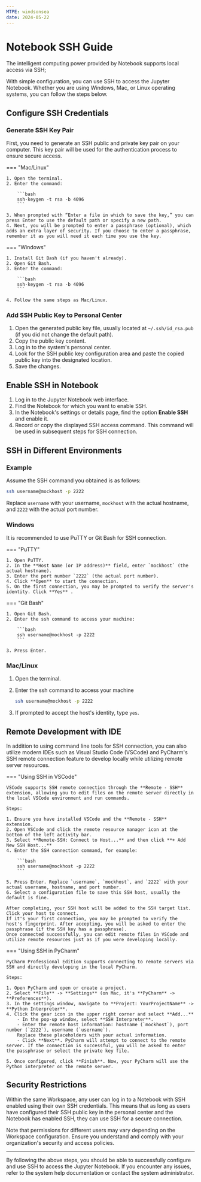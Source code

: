 ```yaml
---
MTPE: windsonsea
date: 2024-05-22
---
```


# Notebook SSH Guide

The intelligent computing power provided by Notebook supports local access via SSH;

With simple configuration, you can use SSH to access the Jupyter Notebook.
Whether you are using Windows, Mac, or Linux operating systems, you can follow the steps below.

## Configure SSH Credentials

### Generate SSH Key Pair

First, you need to generate an SSH public and private key pair on your computer. This key pair will be used for the authentication process to ensure secure access.

=== "Mac/Linux"

    1. Open the terminal.
    2. Enter the command:

        ```bash
        ssh-keygen -t rsa -b 4096
        ```

    3. When prompted with “Enter a file in which to save the key,” you can press Enter to use the default path or specify a new path.
    4. Next, you will be prompted to enter a passphrase (optional), which adds an extra layer of security. If you choose to enter a passphrase, remember it as you will need it each time you use the key.

=== "Windows"

    1. Install Git Bash (if you haven't already).
    2. Open Git Bash.
    3. Enter the command:

        ```bash
        ssh-keygen -t rsa -b 4096
        ```

    4. Follow the same steps as Mac/Linux.

### Add SSH Public Key to Personal Center

1. Open the generated public key file, usually located at `~/.ssh/id_rsa.pub` (if you did not change the default path).
2. Copy the public key content.
3. Log in to the system's personal center.
4. Look for the SSH public key configuration area and paste the copied public key into the designated location.
5. Save the changes.

## Enable SSH in Notebook

1. Log in to the Jupyter Notebook web interface.
2. Find the Notebook for which you want to enable SSH.
3. In the Notebook's settings or details page, find the option **Enable SSH** and enable it.
4. Record or copy the displayed SSH access command. This command will be used in subsequent steps for SSH connection.

## SSH in Different Environments

### Example

Assume the SSH command you obtained is as follows:

```bash
ssh username@mockhost -p 2222
```

Replace `username` with your username, `mockhost` with the actual hostname, and `2222` with the actual port number.

### Windows

It is recommended to use PuTTY or Git Bash for SSH connection.

=== "PuTTY"
  
    1. Open PuTTY.
    2. In the **Host Name (or IP address)** field, enter `mockhost` (the actual hostname).
    3. Enter the port number `2222` (the actual port number).
    4. Click **Open** to start the connection.
    5. On the first connection, you may be prompted to verify the server's identity. Click **Yes** .

=== "Git Bash"
  
    1. Open Git Bash.
    2. Enter the ssh command to access your machine:

        ```bash
        ssh username@mockhost -p 2222
        ```

    3. Press Enter.

### Mac/Linux

1. Open the terminal.
2. Enter the ssh command to access your machine

    ```bash
    ssh username@mockhost -p 2222
    ```

3. If prompted to accept the host's identity, type `yes`.

## Remote Development with IDE

In addition to using command line tools for SSH connection, you can also utilize modern IDEs such as Visual Studio Code (VSCode) and PyCharm's SSH remote connection feature to develop locally while utilizing remote server resources.

=== "Using SSH in VSCode"

    VSCode supports SSH remote connection through the **Remote - SSH** extension, allowing you to edit files on the remote server directly in the local VSCode environment and run commands.

    Steps:

    1. Ensure you have installed VSCode and the **Remote - SSH** extension.
    2. Open VSCode and click the remote resource manager icon at the bottom of the left activity bar.
    3. Select **Remote-SSH: Connect to Host...** and then click **+ Add New SSH Host...**
    4. Enter the SSH connection command, for example:

        ```bash
        ssh username@mockhost -p 2222
        ```

    5. Press Enter. Replace `username`, `mockhost`, and `2222` with your actual username, hostname, and port number.
    6. Select a configuration file to save this SSH host, usually the default is fine.

    After completing, your SSH host will be added to the SSH target list. Click your host to connect.
    If it's your first connection, you may be prompted to verify the host's fingerprint. After accepting, you will be asked to enter the passphrase (if the SSH key has a passphrase).
    Once connected successfully, you can edit remote files in VSCode and utilize remote resources just as if you were developing locally.

=== "Using SSH in PyCharm"

    PyCharm Professional Edition supports connecting to remote servers via SSH and directly developing in the local PyCharm.

    Steps:

    1. Open PyCharm and open or create a project.
    2. Select **File** -> **Settings** (on Mac, it's **PyCharm** -> **Preferences**).
    3. In the settings window, navigate to **Project: YourProjectName** -> **Python Interpreter**.
    4. Click the gear icon in the upper right corner and select **Add...**
        - In the pop-up window, select **SSH Interpreter**.
        - Enter the remote host information: hostname (`mockhost`), port number (`2222`), username (`username`).
        Replace these placeholders with your actual information.
        - Click **Next**. PyCharm will attempt to connect to the remote server. If the connection is successful, you will be asked to enter the passphrase or select the private key file.

    5. Once configured, click **Finish**. Now, your PyCharm will use the Python interpreter on the remote server.

## Security Restrictions

Within the same Workspace, any user can log in to a Notebook with SSH enabled using their own SSH credentials.
This means that as long as users have configured their SSH public key in the personal center and the Notebook has enabled SSH, they can use SSH for a secure connection.

Note that permissions for different users may vary depending on the Workspace configuration. Ensure you understand and comply with your organization's security and access policies.

---

By following the above steps, you should be able to successfully configure and use SSH to access the Jupyter Notebook. If you encounter any issues, refer to the system help documentation or contact the system administrator.
